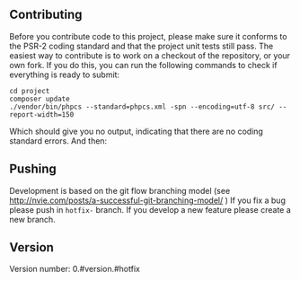 Contributing
-------------

Before you contribute code to this project, please make sure it conforms to the PSR-2 coding standard
and that the project unit tests still pass. The easiest way to contribute is to work on a checkout of the repository,
or your own fork. If you do this, you can run the following commands to check if everything is ready to submit:

    cd project
    composer update
    ./vendor/bin/phpcs --standard=phpcs.xml -spn --encoding=utf-8 src/ --report-width=150

Which should give you no output, indicating that there are no coding standard errors. And then:

Pushing
-------

Development is based on the git flow branching model (see http://nvie.com/posts/a-successful-git-branching-model/ )
If you fix a bug please push in `hotfix-` branch.
If you develop a new feature please create a new branch.

Version
-------
Version number: 0.#version.#hotfix
